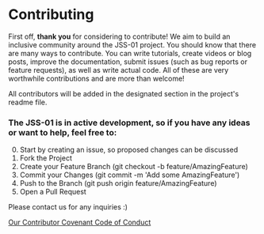 # Contributing

First off, **thank you** for considering to contribute! We aim to build an 
inclusive community around the JSS-01 project. You should know that there 
are many ways to contribute. You can write tutorials, create videos or blog posts, 
improve the documentation, submit issues (such as bug reports or feature requests), as well as write actual code. All of these are very worthwhile contributions and are more than welcome!

All contributors will be added in the designated section in the project's readme file.

### The JSS-01 is in active development, so if you have any ideas or want to help, feel free to:
0. Start by creating an issue, so proposed changes can be discussed
1. Fork the Project
2. Create your Feature Branch (git checkout -b feature/AmazingFeature)
3. Commit your Changes (git commit -m 'Add some AmazingFeature')
4. Push to the Branch (git push origin feature/AmazingFeature)
5. Open a Pull Request

Please contact us for any inquiries :)

[Our Contributor Covenant Code of Conduct](https://github.com/michaelkolesidis/javascript-software-synthesizer/blob/main/CODE_OF_CONDUCT.md)
